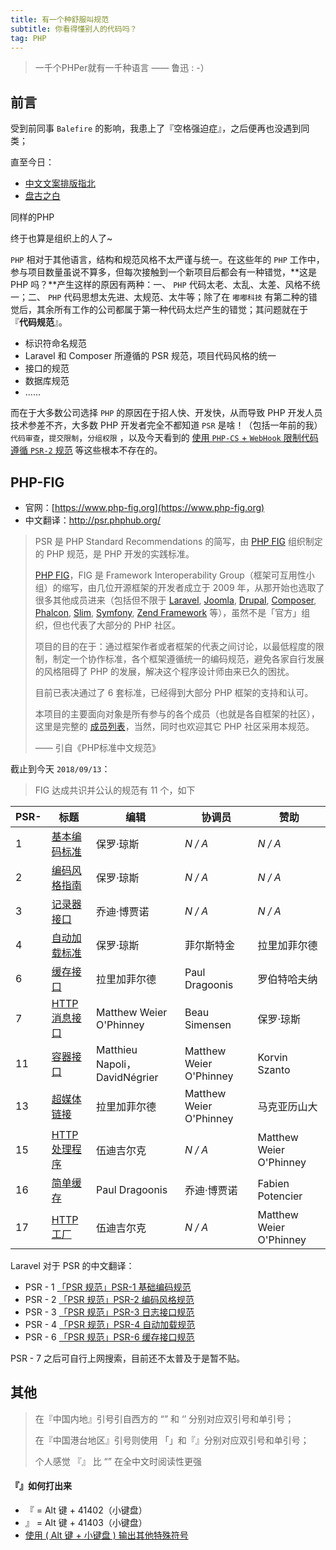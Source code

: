 ```yaml
---
title: 有一个种舒服叫规范
subtitle: 你看得懂别人的代码吗？
tag: PHP
---
```


> 一千个PHPer就有一千种语言       —— 鲁迅  : -）

## 前言

受到前同事 `Balefire` 的影响，我患上了『空格强迫症』，之后便再也没遇到同类；

直至今日：

* [中文文案排版指北](https://github.com/mzlogin/chinese-copywriting-guidelines)
* [盘古之白](https://yihui.name/cn/2017/05/pangu/) 

同样的PHP

终于也算是组织上的人了~

`PHP` 相对于其他语言，结构和规范风格不太严谨与统一。在这些年的 `PHP` 工作中，参与项目数量虽说不算多，但每次接触到一个新项目后都会有一种错觉，**这是 PHP 吗？**产生这样的原因有两种：一、 `PHP` 代码太老、太乱、太差、风格不统一；二、 `PHP` 代码思想太先进、太规范、太牛等；除了在 `嘟嘟科技` 有第二种的错觉后，其余所有工作的公司都属于第一种代码太烂产生的错觉；其问题就在于 『**代码规范**』。

* 标识符命名规范
* Laravel 和 Composer 所遵循的 PSR 规范，项目代码风格的统一
* 接口的规范
* 数据库规范
* ……

而在于大多数公司选择 `PHP` 的原因在于招人快、开发快，从而导致 PHP 开发人员技术参差不齐，大多数 PHP 开发者完全不都知道 `PSR` 是啥！（包括一年前的我）`代码审查`，`提交限制`，`分组权限` ，以及今天看到的 [使用 `PHP-CS` + `WebHook` 限制代码遵循 `PSR-2` 规范](https://segmentfault.com/a/1190000015971297) 等这些根本不存在的。

## PHP-FIG 

- 官网：[https://www.php-fig.org](https://www.php-fig.org)
- 中文翻译：http://psr.phphub.org/

> PSR 是 PHP Standard Recommendations 的简写，由 [PHP FIG](https://github.com/php-fig) 组织制定的 PHP 规范，是 PHP 开发的实践标准。
>
> [PHP FIG](https://github.com/php-fig)，FIG 是 Framework Interoperability Group（框架可互用性小组）的缩写，由几位开源框架的开发者成立于 2009 年，从那开始也选取了很多其他成员进来（包括但不限于 [Laravel](http://laravel.com/), [Joomla](https://www.joomla.org/), [Drupal](https://www.drupal.org/), [Composer](https://getcomposer.org/), [Phalcon](https://phalconphp.com/en/), [Slim](http://www.slimframework.com/), [Symfony](http://symfony.com/), [Zend Framework](http://framework.zend.com/) 等），虽然不是「官方」组织，但也代表了大部分的 PHP 社区。
>
> 项目的目的在于：通过框架作者或者框架的代表之间讨论，以最低程度的限制，制定一个协作标准，各个框架遵循统一的编码规范，避免各家自行发展的风格阻碍了 PHP 的发展，解决这个程序设计师由来已久的困扰。
>
> 目前已表决通过了 6 套标准，已经得到大部分 PHP 框架的支持和认可。
>
> 本项目的主要面向对象是所有参与的各个成员（也就是各自框架的社区），这里是完整的 [成员列表](http://www.php-fig.org/members/)，当然，同时也欢迎其它 PHP 社区采用本规范。
>
> —— 引自《PHP标准中文规范》

截止到今天 `2018/09/13`：

> FIG 达成共识并公认的规范有 11 个，如下

| PSR- | 标题                                               | 编辑                          | 协调员                  | 赞助                    |
| ---- | -------------------------------------------------- | ----------------------------- | ----------------------- | ----------------------- |
| 1    | [基本编码标准](https://www.php-fig.org/psr/psr-1)  | 保罗·琼斯                     | *N / A*                 | *N / A*                 |
| 2    | [编码风格指南](https://www.php-fig.org/psr/psr-2)  | 保罗·琼斯                     | *N / A*                 | *N / A*                 |
| 3    | [记录器接口](https://www.php-fig.org/psr/psr-3)    | 乔迪·博贾诺                   | *N / A*                 | *N / A*                 |
| 4    | [自动加载标准](https://www.php-fig.org/psr/psr-4)  | 保罗·琼斯                     | 菲尔斯特金              | 拉里加菲尔德            |
| 6    | [缓存接口](https://www.php-fig.org/psr/psr-6)      | 拉里加菲尔德                  | Paul Dragoonis          | 罗伯特哈夫纳            |
| 7    | [HTTP消息接口](https://www.php-fig.org/psr/psr-7)  | Matthew Weier O'Phinney       | Beau Simensen           | 保罗·琼斯               |
| 11   | [容器接口](https://www.php-fig.org/psr/psr-11)     | Matthieu Napoli，DavidNégrier | Matthew Weier O'Phinney | Korvin Szanto           |
| 13   | [超媒体链接](https://www.php-fig.org/psr/psr-13)   | 拉里加菲尔德                  | Matthew Weier O'Phinney | 马克亚历山大            |
| 15   | [HTTP处理程序](https://www.php-fig.org/psr/psr-15) | 伍迪吉尔克                    | *N / A*                 | Matthew Weier O'Phinney |
| 16   | [简单缓存](https://www.php-fig.org/psr/psr-16)     | Paul Dragoonis                | 乔迪·博贾诺             | Fabien Potencier        |
| 17   | [HTTP工厂](https://www.php-fig.org/psr/psr-17)     | 伍迪吉尔克                    | *N / A*                 | Matthew Weier O'Phinney |

Laravel 对于 PSR 的中文翻译：

* PSR - 1 [「PSR 规范」PSR-1 基础编码规范](https://laravel-china.org/topics/2078/psr-specification-psr-1-basic-coding-specification)
* PSR - 2 [「PSR 规范」PSR-2 编码风格规范](https://laravel-china.org/topics/2079/psr-specification-psr-2-coding-style-specification)
* PSR - 3 [「PSR 规范」PSR-3 日志接口规范](https://laravel-china.org/topics/2080/psr-specification-psr-3-log-interface-specification)
* PSR - 4 [「PSR 规范」PSR-4 自动加载规范](https://laravel-china.org/topics/2081/psr-specification-psr-4-automatic-loading-specification)
* PSR - 6 [「PSR 规范」PSR-6 缓存接口规范](https://laravel-china.org/topics/2082/psr-specification-psr-6-cache-interface-specification)

PSR - 7 之后可自行上网搜索，目前还不太普及于是暂不贴。

## 其他

> 在『中国内地』引号引自西方的 “” 和 ‘’ 分别对应双引号和单引号；
>
> 在『中国港台地区』引号则使用 「」和『』分别对应双引号和单引号；
>
> 个人感觉 『』 比  “”  在全中文时阅读性更强

#### 『』如何打出来

* 『   =  Alt 键 + 41402（小键盘）
*  』  =  Alt 键 + 41403（小键盘）
* [使用 ( Alt 键 + 小键盘 ) 输出其他特殊符号](http://tieba.baidu.com/p/707205937)